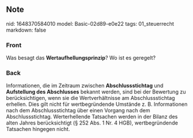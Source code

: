 ## Note
nid: 1648370584010
model: Basic-02d89-e0e22
tags: 01_steuerrecht
markdown: false

### Front
Was besagt das <b>Wertaufhellungsprinzip</b>? Wo ist es geregelt?

### Back
Informationen, die im Zeitraum zwischen <b>Abschlussstichtag</b>
und <b>Aufstellung des Abschlusses</b> bekannt werden, sind bei der
Bewertung zu berücksichtigen, wenn sie die Wertverhältnisse am
Abschlussstichtag erhellen. Dies gilt nicht für wertbegründende
Umstände z. B. Informationen nach dem Abschlussstichtag über einen
Vorgang nach dem Abschlussstichtag. Werterhellende Tatsachen werden
in der Bilanz des alten Jahres berücksichtigt (§ 252 Abs. 1 Nr. 4
HGB), wertbegründende Tatsachen hingegen nicht.
